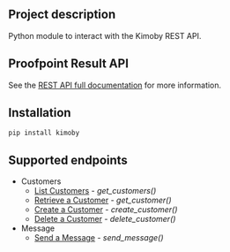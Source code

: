 ## Project description
Python module to interact with the Kimoby REST API.

## Proofpoint Result API

See the [REST API full documentation](https://api-doc.kimoby.com/) for more information.

## Installation
```
pip install kimoby
```

## Supported endpoints
* Customers
  * [List Customers](https://api-doc.kimoby.com/#customers7_customers_listhtml) - *get_customers()*
  * [Retrieve a Customer](https://api-doc.kimoby.com/#customers6_customer_retrievehtml) - *get_customer()*
  * [Create a Customer](https://api-doc.kimoby.com/#customers4_customer_createhtml) - *create_customer()*
  * [Delete a Customer](https://api-doc.kimoby.com/#customers8_customer_deletehtml) - *delete_customer()*
* Message
  * [Send a Message](https://api-doc.kimoby.com/#messages2_message_sendhtml) - *send_message()*